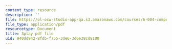 ```yaml
---
content_type: resource
description: ''
file: https://ol-ocw-studio-app-qa.s3.amazonaws.com/courses/6-004-computation-structures-spring-2017/940dd9428fdbf7553de63d6e38cd8100_8yO2FBBfaB0.pdf
file_type: application/pdf
resourcetype: Document
title: 3play pdf file
uid: 940dd942-8fdb-f755-3de6-3d6e38cd8100
---
```

